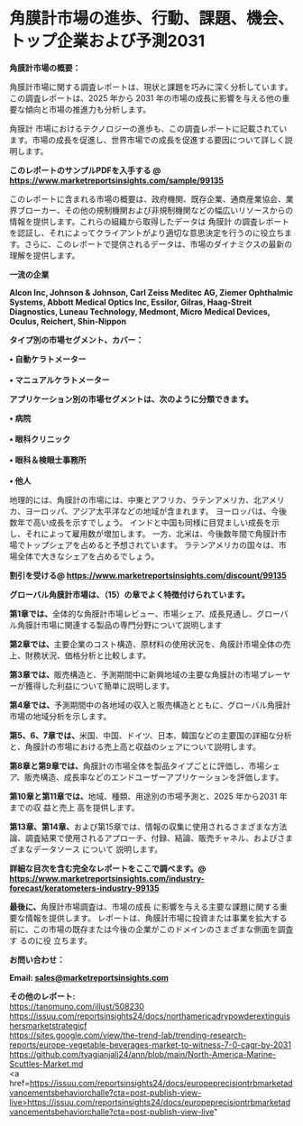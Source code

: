 # 角膜計市場の進歩、行動、課題、機会、トップ企業および予測2031

<strong><b>角膜計市場の概要：</b></strong>

角膜計市場に関する調査レポートは、現状と課題を巧みに深く分析しています。この調査レポートは、2025 年から 2031 年の市場の成長に影響を与える他の重要な傾向と市場の推進力も分析します。

角膜計 市場におけるテクノロジーの進歩も、この調査レポートに記載されています。市場の成長を促進し、世界市場での成長を促進する要因について詳しく説明します。

<strong>このレポートのサンプルPDFを入手する @ <a href=https://www.marketreportsinsights.com/sample/99135>https://www.marketreportsinsights.com/sample/99135</a></strong>

このレポートに含まれる市場の概要は、政府機関、既存企業、通商産業協会、業界ブローカー、その他の規制機関および非規制機関などの幅広いリソースからの情報を提供します。これらの組織から取得したデータは 角膜計 の調査レポートを認証し、それによってクライアントがより適切な意思決定を行うのに役立ちます。さらに、このレポートで提供されるデータは、市場のダイナミクスの最新の理解を提供します。

<strong>一流の企業</strong>

<strong><b>Alcon Inc, Johnson & Johnson, Carl Zeiss Meditec AG, Ziemer Ophthalmic Systems, Abbott Medical Optics Inc, Essilor, Gilras, Haag-Streit Diagnostics, Luneau Technology, Medmont, Micro Medical Devices, Oculus, Reichert, Shin-Nippon</b></strong>

<strong><b>タイプ別の市場セグメント、カバー：</b></strong>

<strong>• 自動ケラトメーター<br><br>• マニュアルケラトメーター</strong>

<strong><b>アプリケーション別の市場セグメントは、次のように分類できます。</b></strong>

<strong>• 病院<br><br>• 眼科クリニック<br><br>• 眼科＆検眼士事務所<br><br>• 他人</strong>

 地理的には、角膜計の市場には、中東とアフリカ、ラテンアメリカ、北アメリカ、ヨーロッパ、アジア太平洋などの地域が含まれます。 ヨーロッパは、今後数年で高い成長を示すでしょう。 インドと中国も同様に目覚ましい成長を示し、それによって雇用数が増加します。 一方、北米は、今後数年間で角膜計市場でトップシェアを占めると予想されています。 ラテンアメリカの国々は、市場全体で大きなシェアを占めるでしょう。

<strong>割引を受ける@ <a href=https://www.marketreportsinsights.com/discount/99135>https://www.marketreportsinsights.com/discount/99135</a></strong>

<strong><b>グローバル角膜計市場は、（15）の章でよく特徴付けられています。</b></strong>

<strong><b>第</b></strong><strong><b>1章では、</b></strong>全体的な角膜計市場レビュー、市場シェア、成長見通し、グローバル角膜計市場に関連する製品の専門分野について説明します

<strong><b>第2章では、</b></strong>主要企業のコスト構造、原材料の使用状況を、角膜計市場全体の売上、財務状況、価格分析と比較します。

<strong><b>第3章では、</b></strong>販売構造と、予測期間中に新興地域の主要な角膜計の市場プレーヤーが獲得した利益について簡単に説明します。

<strong><b>第4章では、</b></strong>予測期間中の各地域の収入と販売構造とともに、グローバル角膜計市場の地域分析を示します。

<strong><b>第5、6、7章では、</b></strong>米国、中国、ドイツ、日本、韓国などの主要国の詳細な分析と、角膜計の市場における売上高と収益のシェアについて説明します。

<strong><b>第8章と第9章では、</b></strong>角膜計の市場全体を製品タイプごとに評価し、市場シェア、販売構造、成長率などのエンドユーザーアプリケーションを評価します。

<strong><b>第10章と第11章では、</b></strong>地域、種類、用途別の市場予測と、2025 年から2031 年までの収 益と売上 高を提供します。

<strong><b>第13章、第14章、</b></strong>および第15章では、情報の収集に使用されるさまざまな方法論、調査結果で使用されるアプローチ、付録、結論、販売チャネル、およびさまざまなデータソース について 説明します。

<strong>詳細な目次を含む完全なレポートをここで調べます。@ <a href=https://www.marketreportsinsights.com/industry-forecast/keratometers-industry-99135>https://www.marketreportsinsights.com/industry-forecast/keratometers-industry-99135</a></strong>

<strong><b>最後に、</b></strong>角膜計市場調査は、市場の成長 に影響を</a>与える主要な課題に関する重要な情報を提供します。 レポートは、角膜計市場に投資または事業を拡大する前に、この市場の既存または今後の企業がこのドメインのさまざまな側面を調査す るのに役 立ちます。

<strong><b>お問い合わせ：</b></strong>

<strong>Email: </strong><a href=mailto:sales@marketreportsinsights.com><strong>sales@marketreportsinsights.com</strong></a>

<strong>その他のレポート:</strong>
<br>
<a href=https://tanomuno.com/illust/508230>https://tanomuno.com/illust/508230</a>
<br>
<a href=https://issuu.com/reportsinsights24/docs/northamericadrypowderextinguishersmarketstrategicf>https://issuu.com/reportsinsights24/docs/northamericadrypowderextinguishersmarketstrategicf</a>
<br>
<a href=https://sites.google.com/view/the-trend-lab/trending-research-reports/europe-vegetable-beverages-market-to-witness-7-0-cagr-by-2031>https://sites.google.com/view/the-trend-lab/trending-research-reports/europe-vegetable-beverages-market-to-witness-7-0-cagr-by-2031</a>
<br>
<a href=https://github.com/tyagianjali24/ann/blob/main/North-America-Marine-Scuttles-Market.md>https://github.com/tyagianjali24/ann/blob/main/North-America-Marine-Scuttles-Market.md</a>
<br>
<a href=https://issuu.com/reportsinsights24/docs/europeprecisiontrbmarketadvancementsbehaviorchalle?cta=post-publish-view-live>https://issuu.com/reportsinsights24/docs/europeprecisiontrbmarketadvancementsbehaviorchalle?cta=post-publish-view-live</a>"

